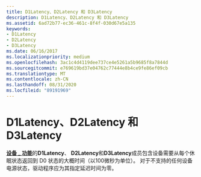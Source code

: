 ```yaml
---
title: D1Latency、D2Latency 和 D3Latency
description: D1Latency、D2Latency 和 D3Latency
ms.assetid: 6ad72b77-ec36-461c-8f4f-030d67e5a135
keywords:
- D1Latency
- D2Latency
- D3Latency
ms.date: 06/16/2017
ms.localizationpriority: medium
ms.openlocfilehash: 3ac1c4d4119dee737ce4e5261a5b9685f8a7844d
ms.sourcegitcommit: e769619bd37e04762c77444e8b4ce9fe86ef09cb
ms.translationtype: MT
ms.contentlocale: zh-CN
ms.lasthandoff: 08/31/2020
ms.locfileid: "89191969"
---
```

# <a name="d1latency-d2latency-and-d3latency"></a>D1Latency、D2Latency 和 D3Latency





[**设备 \_ 功能**](/windows-hardware/drivers/ddi/wdm/ns-wdm-_device_capabilities)的**D1Latency**、 **D2Latency**和**D3Latency**成员包含设备需要从每个休眠状态返回到 D0 状态的大概时间（以100微秒为单位）。 对于不支持的任何设备电源状态，驱动程序应为其指定延迟时间为零。

 

